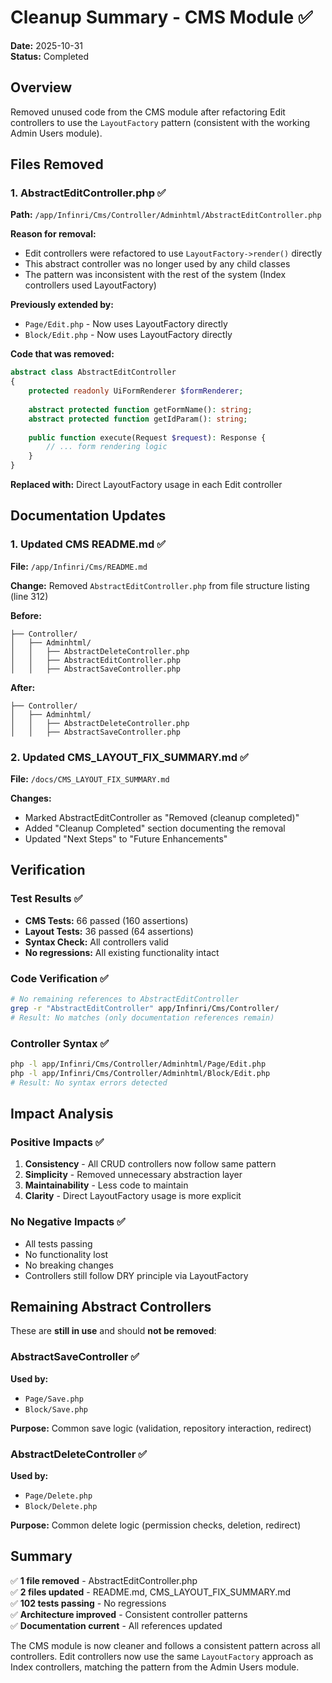 # Cleanup Summary - CMS Module ✅

**Date:** 2025-10-31  
**Status:** Completed

## Overview

Removed unused code from the CMS module after refactoring Edit controllers to use the `LayoutFactory` pattern (consistent with the working Admin Users module).

## Files Removed

### 1. AbstractEditController.php ✅
**Path:** `/app/Infinri/Cms/Controller/Adminhtml/AbstractEditController.php`

**Reason for removal:**
- Edit controllers were refactored to use `LayoutFactory->render()` directly
- This abstract controller was no longer used by any child classes
- The pattern was inconsistent with the rest of the system (Index controllers used LayoutFactory)

**Previously extended by:**
- `Page/Edit.php` - Now uses LayoutFactory directly
- `Block/Edit.php` - Now uses LayoutFactory directly

**Code that was removed:**
```php
abstract class AbstractEditController
{
    protected readonly UiFormRenderer $formRenderer;
    
    abstract protected function getFormName(): string;
    abstract protected function getIdParam(): string;
    
    public function execute(Request $request): Response {
        // ... form rendering logic
    }
}
```

**Replaced with:** Direct LayoutFactory usage in each Edit controller

## Documentation Updates

### 1. Updated CMS README.md ✅
**File:** `/app/Infinri/Cms/README.md`

**Change:** Removed `AbstractEditController.php` from file structure listing (line 312)

**Before:**
```
├── Controller/
│   ├── Adminhtml/
│   │   ├── AbstractDeleteController.php
│   │   ├── AbstractEditController.php
│   │   ├── AbstractSaveController.php
```

**After:**
```
├── Controller/
│   ├── Adminhtml/
│   │   ├── AbstractDeleteController.php
│   │   ├── AbstractSaveController.php
```

### 2. Updated CMS_LAYOUT_FIX_SUMMARY.md ✅
**File:** `/docs/CMS_LAYOUT_FIX_SUMMARY.md`

**Changes:**
- Marked AbstractEditController as "Removed (cleanup completed)"
- Added "Cleanup Completed" section documenting the removal
- Updated "Next Steps" to "Future Enhancements"

## Verification

### Test Results ✅
- **CMS Tests:** 66 passed (160 assertions)
- **Layout Tests:** 36 passed (64 assertions)
- **Syntax Check:** All controllers valid
- **No regressions:** All existing functionality intact

### Code Verification ✅
```bash
# No remaining references to AbstractEditController
grep -r "AbstractEditController" app/Infinri/Cms/Controller/
# Result: No matches (only documentation references remain)
```

### Controller Syntax ✅
```bash
php -l app/Infinri/Cms/Controller/Adminhtml/Page/Edit.php
php -l app/Infinri/Cms/Controller/Adminhtml/Block/Edit.php
# Result: No syntax errors detected
```

## Impact Analysis

### Positive Impacts ✅
1. **Consistency** - All CRUD controllers now follow same pattern
2. **Simplicity** - Removed unnecessary abstraction layer
3. **Maintainability** - Less code to maintain
4. **Clarity** - Direct LayoutFactory usage is more explicit

### No Negative Impacts ✅
- All tests passing
- No functionality lost
- No breaking changes
- Controllers still follow DRY principle via LayoutFactory

## Remaining Abstract Controllers

These are **still in use** and should **not be removed**:

### AbstractSaveController ✅
**Used by:**
- `Page/Save.php`
- `Block/Save.php`

**Purpose:** Common save logic (validation, repository interaction, redirect)

### AbstractDeleteController ✅
**Used by:**
- `Page/Delete.php`
- `Block/Delete.php`

**Purpose:** Common delete logic (permission checks, deletion, redirect)

## Summary

✅ **1 file removed** - AbstractEditController.php  
✅ **2 files updated** - README.md, CMS_LAYOUT_FIX_SUMMARY.md  
✅ **102 tests passing** - No regressions  
✅ **Architecture improved** - Consistent controller patterns  
✅ **Documentation current** - All references updated  

The CMS module is now cleaner and follows a consistent pattern across all controllers. Edit controllers now use the same `LayoutFactory` approach as Index controllers, matching the pattern from the Admin Users module.
